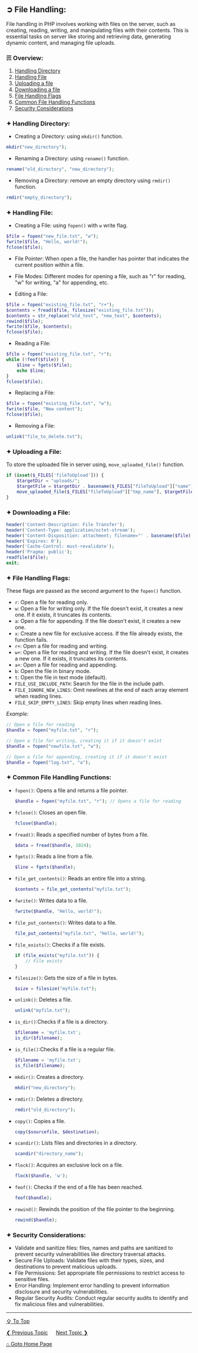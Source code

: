 ## &#10162; File Handling:
File handling in PHP involves working with files on the server, such as creating, reading, writing, and manipulating files with their contents. This is essential tasks on server like storing and retrieving data, generating dynamic content, and managing file uploads.

### &#9780; Overview:
1. [Handling Directory](#-handling-directory)
2. [Handling File](#-handling-file)
3. [Uploading a file](#-uploading-a-file)
4. [Downloading a file](#-downloading-a-file)
5. [File Handling Flags](#-file-handling-flags)
6. [Common File Handling Functions](#-common-file-handling-functions)
7. [Security Considerations](#-security-considerations)

### &#10022; Handling Directory:
- Creating a Directory: using `mkdir()` function.
```php
mkdir("new_directory");
```

- Renaming a Directory: using `rename()` function.
```php
rename("old_directory", "new_directory");
```

- Removing a Directory: remove an empty directory using `rmdir()` function.
```php
rmdir("empty_directory");
```

### &#10022; Handling File:
- Creating a File: using `fopen()` with `w` write flag.
```php
$file = fopen("new_file.txt", "w");
fwrite($file, "Hello, world!");
fclose($file);
```

- File Pointer: When open a file, the handler has pointer that indicates the current position within a file.

- File Modes: Different modes for opening a file, such as "r" for reading, "w" for writing, "a" for appending, etc.

- Editing a File:
```php
$file = fopen("existing_file.txt", "r+");
$contents = fread($file, filesize("existing_file.txt"));
$contents = str_replace("old_text", "new_text", $contents);
rewind($file);
fwrite($file, $contents);
fclose($file);
```

- Reading a File:
```php
$file = fopen("existing_file.txt", "r");
while (!feof($file)) {
    $line = fgets($file);
    echo $line;
}
fclose($file);
```

- Replacing a File:
```php
$file = fopen("existing_file.txt", "w");
fwrite($file, "New content");
fclose($file);
```

- Removing a File:
```php
unlink("file_to_delete.txt");
```

### &#10022; Uploading a File:
To store the uploaded file in server using, `move_uploaded_file()` function.

```php
if (isset($_FILES['fileToUpload'])) {
    $targetDir = "uploads/";
    $targetFile = $targetDir . basename($_FILES["fileToUpload"]["name"]);
    move_uploaded_file($_FILES["fileToUpload"]["tmp_name"], $targetFile);
}
```

### &#10022; Downloading a File:

```php
header('Content-Description: File Transfer');
header('Content-Type: application/octet-stream');
header('Content-Disposition: attachment; filename="' . basename($file) . '"');
header('Expires: 0');
header('Cache-Control: must-revalidate');
header('Pragma: public');
readfile($file);
exit;
```

### &#10022; File Handling Flags:
These flags are passed as the second argument to the `fopen()` function.
- `r`: Open a file for reading only.
- `w`: Open a file for writing only. If the file doesn't exist, it creates a new one. If it exists, it truncates its contents.
- `a`: Open a file for appending. If the file doesn't exist, it creates a new one.
- `x`: Create a new file for exclusive access. If the file already exists, the function fails.
- `r+`: Open a file for reading and writing.
- `w+`: Open a file for reading and writing. If the file doesn't exist, it creates a new one. If it exists, it truncates its contents.
- `a+`: Open a file for reading and appending.
- `b`: Open the file in binary mode.
- `t`: Open the file in text mode (default).
- `FILE_USE_INCLUDE_PATH`: Search for the file in the include path.
- `FILE_IGNORE_NEW_LINES`: Omit newlines at the end of each array element when reading lines.
- `FILE_SKIP_EMPTY_LINES`: Skip empty lines when reading lines.

*Example:*
```php
// Open a file for reading
$handle = fopen("myfile.txt", "r");

// Open a file for writing, creating it if it doesn't exist
$handle = fopen("newfile.txt", "w");

// Open a file for appending, creating it if it doesn't exist
$handle = fopen("log.txt", "a");
```

### &#10022; Common File Handling Functions:
- `fopen()`: Opens a file and returns a file pointer.
   ```php
   $handle = fopen("myfile.txt", "r"); // Opens a file for reading
   ```
- `fclose()`: Closes an open file.
   ```php
   fclose($handle);
   ```
- `fread()`: Reads a specified number of bytes from a file.
   ```php
   $data = fread($handle, 1024);
   ```
- `fgets()`: Reads a line from a file.
   ```php
   $line = fgets($handle);
   ```
- `file_get_contents()`: Reads an entire file into a string.
   ```php
   $contents = file_get_contents("myfile.txt");
   ```
- `fwrite()`: Writes data to a file.
   ```php
   fwrite($handle, "Hello, world!");
   ```
- `file_put_contents()`: Writes data to a file.
   ```php
   file_put_contents("myfile.txt", "Hello, world!");
   ```
- `file_exists()`: Checks if a file exists.
   ```php
   if (file_exists("myfile.txt")) {
       // File exists
   }
   ```
- `filesize()`: Gets the size of a file in bytes.
   ```php
   $size = filesize("myfile.txt");
   ```
- `unlink()`: Deletes a file.
   ```php
   unlink("myfile.txt");
   ```
- `is_dir()`:Checks if a file is a directory.
   ```php
   $filename = 'myfile.txt';
   is_dir($filename);
   ```
- `is_file()`:Checks if a file is a regular file.
   ```php
   $filename = 'myfile.txt';
   is_file($filename);
   ```
- `mkdir()`: Creates a directory.
   ```php
   mkdir("new_directory");
   ```
- `rmdir()`: Deletes a directory.
   ```php
   rmdir("old_directory");
   ```
- `copy()`: Copies a file.
   ```php
   copy($sourcefile, $destination);
   ```
- `scandir()`: Lists files and directories in a directory.
   ```php
   scandir("directory_name");
   ```
- `flock()`: Acquires an exclusive lock on a file.
   ```php
   flock($handle, 'w');
   ```
- `feof()`: Checks if the end of a file has been reached.
   ```php
   feof($handle);
   ```
- `rewind()`: Rewinds the position of the file pointer to the beginning.
   ```php
   rewind($handle);
   ```

### &#10022; Security Considerations:
- Validate and sanitize files: files, names and paths are sanitized to prevent security vulnerabilities like directory traversal attacks.
- Secure File Uploads: Validate files with their types, sizes, and destinations to prevent malicious uploads.
- File Permissions: Set appropriate file permissions to restrict access to sensitive files.
- Error Handling: Implement error handling to prevent information disclosure and security vulnerabilities.
- Regular Security Audits: Conduct regular security audits to identify and fix malicious files and vulnerabilities.

---
[&#8682; To Top](#-file-handling)

[&#10094; Previous Topic](./cookies.md) &emsp; [Next Topic &#10095;](./include-and-require-statements.md)

[&#8962; Goto Home Page](../README.md)